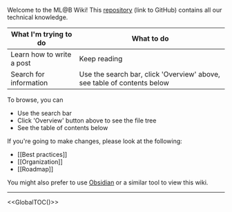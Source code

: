Welcome to the ML@B Wiki! This [repository](https://github.com/mlberkeley/wiki) (link to GitHub) contains all our technical knowledge. 

|What I'm trying to do|What to do|
|---------------------|----------|
|Learn how to write a post|Keep reading|
|Search for information|Use the search bar, click 'Overview' above, see table of contents below</li></ul>|

To browse, you can

- Use the search bar
- Click 'Overview' button above to see the file tree
- See the table of contents below

If you're going to make changes, please look at the following:

- [[Best practices]]
- [[Organization]]
- [[Roadmap]]

You might also prefer to use [Obsidian](https://obsidian.md) or a similar tool to view this wiki.

---

<<GlobalTOC()>>